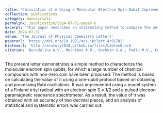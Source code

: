 ```yaml
---
title: "Calculation of π Using a Molecular Electron Spin Qubit Implemented by Pulsed Electron Paramagnetic Resonance"
collection: publications
category: manuscripts
permalink: /publication/2024-07-31-paper-6
excerpt: 'This paper describes an interesting method to compare the performance of different mocelular electron spin qubits'
date: 2024-07-31
venue: 'The Journal of Physical Chemistry Letters'
paperurl: 'https://doi.org/10.1021/acs.jpclett.4c01782'
bibtexurl: 'http://anatoly1010.github.io/files/bibtex6.bib'
citation: 'Borodulina A.V., Melnikov A.R., Bochkin G.A., Fedin M.V., Fel’dman, E.B., Veber S.L. &quot;Calculation of π Using a Molecular Electron Spin Qubit Implemented by Pulsed Electron Paramagnetic Resonance.&quot; <i>J. Phys. Chem. Lett.</i>. 2024. 15(31). P. 8026-8031.'
---
```

The present letter demonstrates a simple method to characterize the molecular electron spin qubits, for which a large number of chemical compounds with non-zero spin have been proposed. The method is based on calculating the value of π using a one-qubit protocol based on obtaining and processing Rabi oscillations. It was implemented using a model system of a Finland trityl radical with an electron spin S = 1/2 and a pulsed electron paramagnetic resonance spectrometer. As a result, the value of π was obtained with an accuracy of two decimal places, and an analysis of statistical and systematic errors was carried out.